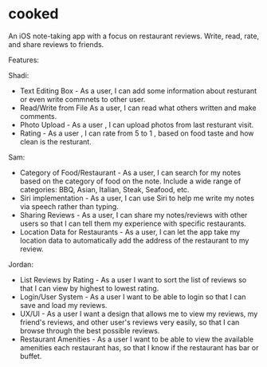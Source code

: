 # cooked
An iOS note-taking app with a focus on restaurant reviews. Write, read, rate, and share reviews to friends.

Features:

Shadi:

 - Text Editing Box - As a user, I can add some information about resturant or even write commnets to other user. 
 - Read/Write from File As a user, I can read what others written and make comments. 
 - Photo Upload - As a user , I can upload photos from last resturant visit. 
 - Rating - As a user , I can rate from 5 to 1 , based on food taste and how clean is the resturant.

Sam:

 - Category of Food/Restaurant - As a user, I can search for my notes based on the category of food on the note.	Include a wide range of categories: BBQ, Asian, Italian, Steak, Seafood, etc.
 - Siri implementation - As a user, I can use Siri to help me write my notes via speech rather than typing. 
 - Sharing Reviews - As a user, I can share my notes/reviews with other users so that I can tell them my experience with specific restaurants.
 - Location Data for Restaurants - As a user, I can let the app take my location data to automatically add the address of the restaurant to my review.
 
Jordan:

 - List Reviews by Rating - As a user I want to sort the list of reviews so that I can view by highest to lowest rating.
 - Login/User System - As a user I want to be able to login so that I can save and load my reviews.
 - UX/UI - As a user I want a design that allows me to view my reviews, my friend's reviews, and other user's reviews very easily, so that I can browse through the best possible reviews.
 - Restaurant Amenities - As a user I want to be able to view the available amenities each restaurant has, so that I know if the restaurant has bar or buffet.
